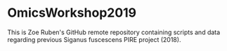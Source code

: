# OmicsWorkshop2019
This is Zoe Ruben's GitHub remote repository containing scripts and data regarding previous Siganus fuscescens PIRE project (2018).
